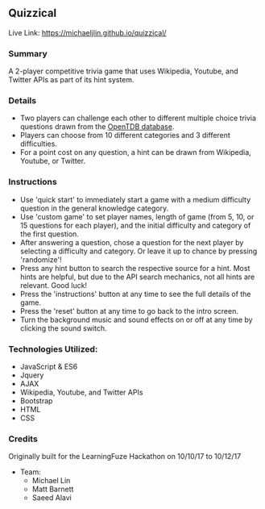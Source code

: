## Quizzical

Live Link: https://michaeljlin.github.io/quizzical/

### Summary

A 2-player competitive trivia game that uses Wikipedia, Youtube, and Twitter APIs as part of its hint system.

### Details
- Two players can challenge each other to different multiple choice trivia questions drawn from the <a href="https://opentdb.com/">OpenTDB database</a>.
- Players can choose from 10 different categories and 3 different difficulties.
- For a point cost on any question, a hint can be drawn from Wikipedia, Youtube, or Twitter.

### Instructions

- Use 'quick start' to immediately start a game with a medium difficulty question in the general knowledge category.
- Use 'custom game' to set player names, length of game (from 5, 10, or 15 questions for each player), and the initial difficulty and category of the first question.
- After answering a question, chose a question for the next player by selecting a difficulty and category. Or leave it up to chance by pressing 'randomize'!
- Press any hint button to search the respective source for a hint. Most hints are helpful, but due to the API search mechanics, not all hints are relevant. Good luck!
- Press the 'instructions' button at any time to see the full details of the game.
- Press the 'reset' button at any time to go back to the intro screen.
- Turn the background music and sound effects on or off at any time by clicking the sound switch.

### Technologies Utilized:
- JavaScript & ES6
- Jquery
- AJAX
- Wikipedia, Youtube, and Twitter APIs
- Bootstrap
- HTML
- CSS


### Credits

Originally built for the LearningFuze Hackathon on 10/10/17 to 10/12/17

- Team:
  - Michael Lin
  - Matt Barnett
  - Saeed Alavi
